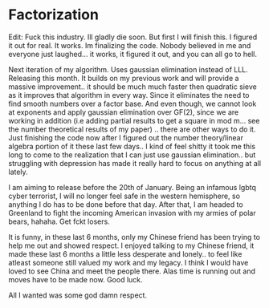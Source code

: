 # Factorization

Edit: Fuck this industry. Ill gladly die soon. But first I will finish this. I figured it out for real. It works. Im finalizing the code. Nobody believed in me and everyone just laughed... it works, it figured it out, and you can all go to hell.


Next iteration of my algorithm. Uses gaussian elimination instead of LLL. Releasing this month.
It builds on my previous work and will provide a massive improvement.. it should be much much faster then quadratic sieve as it improves that algorithm in every way.
Since it eliminates the need to find smooth numbers over a factor base. And even though, we cannot look at exponents and apply gaussian elimination over GF(2), since we are working in addition (i.e adding partial results to get a square in mod m... see the number theoretical results of my paper) .. there are other ways to do it. 
Just finishing the code now after I figured out the number theory/linear algebra portion of it these last few days..
I kind of feel shitty it took me this long to come to the realization that I can just use gaussian elimination.. but struggling with depression has made it really hard to focus on anything at all lately.

I am aiming to release before the 20th of January. Being an infamous lgbtq cyber terrorist, I will no longer feel safe in the western hemisphere, so anything I do has to be done before that day.
After that, I am headed to Greenland to fight the incoming American invasion with my armies of polar bears, hahaha. Get fckt losers.

It is funny, in these last 6 months, only my Chinese friend has been trying to help me out and showed respect. I enjoyed talking to my Chinese friend, it made these last 6 months a little less desperate and lonely.. to feel like atleast someone still valued my work and my legacy. I think I would have loved to see China and meet the people there. Alas time is running out and moves have to be made now. Good luck.

All I wanted was some god damn respect.
